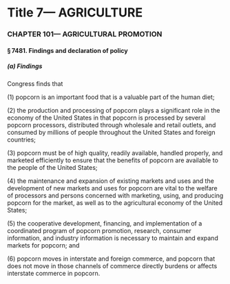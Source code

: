
# Title 7— AGRICULTURE
### CHAPTER 101— AGRICULTURAL PROMOTION
#### § 7481. Findings and declaration of policy
##### (a) Findings

Congress finds that

(1) popcorn is an important food that is a valuable part of the human diet;

(2) the production and processing of popcorn plays a significant role in the economy of the United States in that popcorn is processed by several popcorn processors, distributed through wholesale and retail outlets, and consumed by millions of people throughout the United States and foreign countries;

(3) popcorn must be of high quality, readily available, handled properly, and marketed efficiently to ensure that the benefits of popcorn are available to the people of the United States;

(4) the maintenance and expansion of existing markets and uses and the development of new markets and uses for popcorn are vital to the welfare of processors and persons concerned with marketing, using, and producing popcorn for the market, as well as to the agricultural economy of the United States;

(5) the cooperative development, financing, and implementation of a coordinated program of popcorn promotion, research, consumer information, and industry information is necessary to maintain and expand markets for popcorn; and

(6) popcorn moves in interstate and foreign commerce, and popcorn that does not move in those channels of commerce directly burdens or affects interstate commerce in popcorn.
